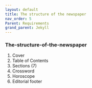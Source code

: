 ```yaml
---
layout: default
title: The structure of the newspaper
nav_order: 5
Parent: Requirements
grand_parent: Jekyll
---
```


<!-- Example of another paragraph -->
### The-structure-of-the-newspaper

1. Cover  
2. Table of Contents  
3. Sections (7)  
4. Crossword
5. Horoscope  
6. Editorial footer